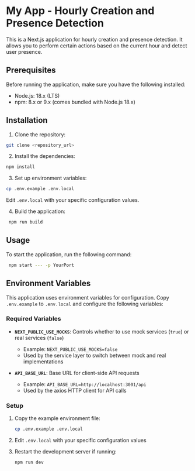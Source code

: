 # My App - Hourly Creation and Presence Detection

This is a Next.js application for hourly creation and presence detection. It allows you to perform certain actions based on the current hour and detect user presence.

## Prerequisites

Before running the application, make sure you have the following installed:

- Node.js: 18.x (LTS)
- npm: 8.x or 9.x (comes bundled with Node.js 18.x)

## Installation

1. Clone the repository:

```bash
git clone <repository_url>
```

2. Install the dependencies:

```bash
npm install
```

3. Set up environment variables:

```bash
cp .env.example .env.local
```

Edit `.env.local` with your specific configuration values.

4. Build the application:

```bash
 npm run build
```

## Usage

To start the application, run the following command:

```bash
 npm start --- -p YourPort
```

## Environment Variables

This application uses environment variables for configuration. Copy `.env.example` to `.env.local` and configure the following variables:

### Required Variables

- **`NEXT_PUBLIC_USE_MOCKS`**: Controls whether to use mock services (`true`) or real services (`false`)
  - Example: `NEXT_PUBLIC_USE_MOCKS=false`
  - Used by the service layer to switch between mock and real implementations

- **`API_BASE_URL`**: Base URL for client-side API requests
  - Example: `API_BASE_URL=http://localhost:3001/api`
  - Used by the axios HTTP client for API calls

### Setup

1. Copy the example environment file:
   ```bash
   cp .env.example .env.local
   ```

2. Edit `.env.local` with your specific configuration values

3. Restart the development server if running:
   ```bash
   npm run dev
   ```
